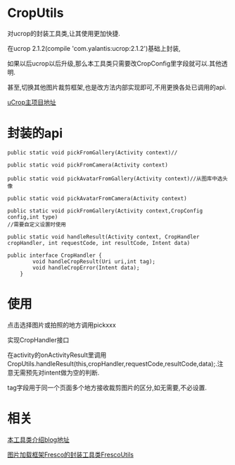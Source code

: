 # CropUtils
对ucrop的封装工具类,让其使用更加快捷.

在ucrop 2.1.2(compile 'com.yalantis:ucrop:2.1.2')基础上封装,

如果以后ucrop以后升级,那么本工具类只需要改CropConfig里字段就可以.其他透明.

甚至,切换其他图片裁剪框架,也是改方法内部实现即可,不用更换各处已调用的api.





[uCrop主项目地址](https://github.com/Yalantis/uCrop)



# 封装的api

``` 
public static void pickFromGallery(Activity context)//

public static void pickFromCamera(Activity context)

public static void pickAvatarFromGallery(Activity context)//从图库中选头像

public static void pickAvatarFromCamera(Activity context)

public static void pickFromGallery(Activity context,CropConfig config,int type)
//需要自定义设置时使用

public static void handleResult(Activity context, CropHandler cropHandler, int requestCode, int resultCode, Intent data)

public interface CropHandler {
        void handleCropResult(Uri uri,int tag);
        void handleCropError(Intent data);
    }
```



# 使用



点击选择图片或拍照的地方调用pickxxx



实现CropHandler接口



在activity的onActivityResult里调用CropUtils.handleResult(this,cropHandler,requestCode,resultCode,data);.注意无需预先对intent做为空的判断.



tag字段用于同一个页面多个地方接收裁剪图片的区分,如无需要,不必设置.



# 相关

[本工具类介绍blog地址](http://blog.csdn.net/hss01248/article/details/52124075)

[图片加载框架Fresco的封装工具类FrescoUtils](https://github.com/glassLake/FrescoUtlis)